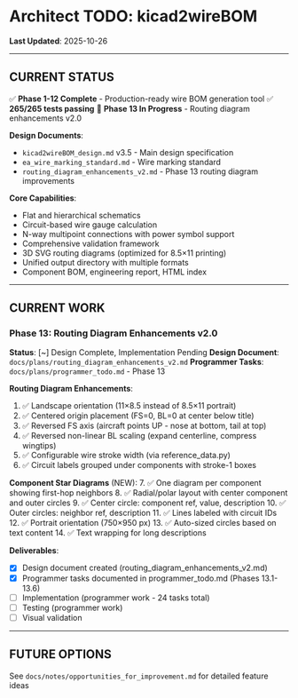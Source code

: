 # Architect TODO: kicad2wireBOM

**Last Updated**: 2025-10-26

---

## CURRENT STATUS

✅ **Phase 1-12 Complete** - Production-ready wire BOM generation tool
✅ **265/265 tests passing**
🔨 **Phase 13 In Progress** - Routing diagram enhancements v2.0

**Design Documents**:
- `kicad2wireBOM_design.md` v3.5 - Main design specification
- `ea_wire_marking_standard.md` - Wire marking standard
- `routing_diagram_enhancements_v2.md` - Phase 13 routing diagram improvements

**Core Capabilities**:
- Flat and hierarchical schematics
- Circuit-based wire gauge calculation
- N-way multipoint connections with power symbol support
- Comprehensive validation framework
- 3D SVG routing diagrams (optimized for 8.5×11 printing)
- Unified output directory with multiple formats
- Component BOM, engineering report, HTML index

---

## CURRENT WORK

### Phase 13: Routing Diagram Enhancements v2.0

**Status**: [~] Design Complete, Implementation Pending
**Design Document**: `docs/plans/routing_diagram_enhancements_v2.md`
**Programmer Tasks**: `docs/plans/programmer_todo.md` - Phase 13

**Routing Diagram Enhancements**:
1. ✅ Landscape orientation (11×8.5 instead of 8.5×11 portrait)
2. ✅ Centered origin placement (FS=0, BL=0 at center below title)
3. ✅ Reversed FS axis (aircraft points UP - nose at bottom, tail at top)
4. ✅ Reversed non-linear BL scaling (expand centerline, compress wingtips)
5. ✅ Configurable wire stroke width (via reference_data.py)
6. ✅ Circuit labels grouped under components with stroke-1 boxes

**Component Star Diagrams** (NEW):
7. ✅ One diagram per component showing first-hop neighbors
8. ✅ Radial/polar layout with center component and outer circles
9. ✅ Center circle: component ref, value, description
10. ✅ Outer circles: neighbor ref, description
11. ✅ Lines labeled with circuit IDs
12. ✅ Portrait orientation (750×950 px)
13. ✅ Auto-sized circles based on text content
14. ✅ Text wrapping for long descriptions

**Deliverables**:
- [x] Design document created (routing_diagram_enhancements_v2.md)
- [x] Programmer tasks documented in programmer_todo.md (Phases 13.1-13.6)
- [ ] Implementation (programmer work - 24 tasks total)
- [ ] Testing (programmer work)
- [ ] Visual validation

---

## FUTURE OPTIONS

See `docs/notes/opportunities_for_improvement.md` for detailed feature ideas
